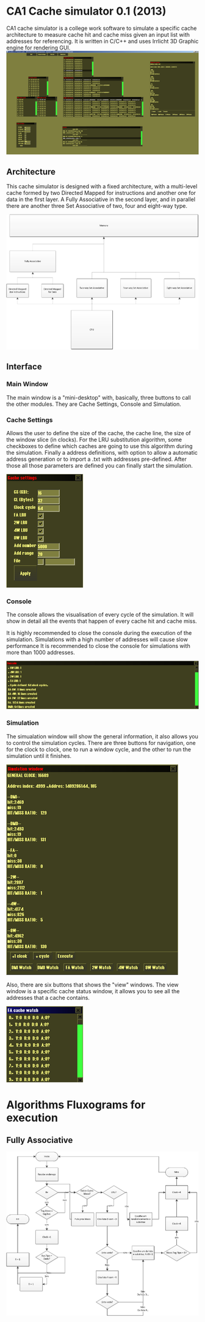 # CA1 Cache simulator 0.1 (2013)
CA1 cache simulator is a college work software to simulate a specific cache architecture to measure cache hit and cache miss given an input list with addresses for referencing. It is written in C/C++ and uses Irrlicht 3D Graphic engine for rendering GUI.
![alt tag](https://github.com/AramisHM/CA1-Cache-Simulator/blob/master/docs/dev-photos/simulador-final.PNG)

## Architecture
This cache simulator is designed with a fixed architecture, with a multi-level cache formed by two Directed Mapped for instructions and another one for data in the first layer. A Fully Associative in the second layer, and in parallel there are another three Set Associative of two, four and eight-way type.

![alt tag](https://github.com/AramisHM/CA1-Cache-Simulator/blob/master/docs/dev-photos/archtecture.png)

## Interface
### Main Window 
The main window is a "mini-desktop" with, basically, three buttons to call the other modules. They are Cache Settings, Console and Simulation.


### Cache Settings
Allows the user to define the size of the cache, the cache line, the size of the window slice (in clocks). For the LRU substitution algorithm, some checkboxes to define which caches are going to use this algorithm during the simulation. Finally a address definitions, with option to allow a automatic address generation or to import a .txt with addresses pre-defined. After those all those parameters are defined you can finally start the simulation.

![alt tag](https://github.com/AramisHM/CA1-Cache-Simulator/blob/master/docs/manual/imgs/excs.PNG)

### Console
The console allows the visualisation of every cycle of the simulation. It will show in detail all the events that happen of every cache hit and cache miss.

It is highly recommended to close the console during the execution of the simulation. Simulations with a high number of addresses will cause slow performance It is recommended to close the console for simulations with more than 1000 addresses.

![alt tag](https://github.com/AramisHM/CA1-Cache-Simulator/blob/master/docs/manual/imgs/consoleexample.PNG)

### Simulation
The simualation window will show the general information, it also allows you to control the simulation cycles. There are three buttons for navigation, one for the clock to clock, one to run a window cycle, and the other to run the simulation until it finishes.

![alt tag](https://github.com/AramisHM/CA1-Cache-Simulator/blob/master/docs/manual/imgs/simulationex.PNG)

Also, there are six buttons that shows the "view" windows. The view window is a specific cache status window, it allows you to see all the addresses that a cache contains.

![alt tag](https://github.com/AramisHM/CA1-Cache-Simulator/blob/master/docs/manual/imgs/view.PNG)

# Algorithms Fluxograms for execution
## Fully Associative
![alt tag](https://github.com/AramisHM/CA1-Cache-Simulator/blob/master/docs/manual/imgs/FA.png)
